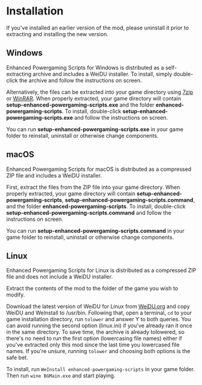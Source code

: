 # Installation

If you've installed an earlier version of the mod, please uninstall it prior to extracting and installing the new version.

## Windows

Enhanced Powergaming Scripts for Windows is distributed as a self-extracting archive and includes a WeiDU installer. To install, simply double-click the archive and follow the instructions on screen.

Alternatively, the files can be extracted into your game directory using [7zip] or [WinRAR]. When properly extracted, your game directory will contain **setup-enhanced-powergaming-scripts.exe** and the folder **enhanced-powergaming-scripts**. To install, double-click **setup-enhanced-powergaming-scripts.exe** and follow the instructions on screen.

You can run **setup-enhanced-powergaming-scripts.exe** in your game folder to reinstall, uninstall or otherwise change components.

## macOS

Enhanced Powergaming Scripts for macOS is distributed as a compressed ZIP file and includes a WeiDU installer.

First, extract the files from the ZIP file into your game directory. When properly extracted, your game directory will contain **setup-enhanced-powergaming-scripts**, **setup-enhanced-powergaming-scripts.command**, and the folder **enhanced-powergaming-scripts**. To install, double-click **setup-enhanced-powergaming-scripts.command** and follow the instructions on screen.

You can run **setup-enhanced-powergaming-scripts.command** in your game folder to reinstall, uninstall or otherwise change components.

## Linux

Enhanced Powergaming Scripts for Linux is distributed as a compressed ZIP file and does not include a WeiDU installer.

Extract the contents of the mod to the folder of the game you wish to modify.

Download the latest version of WeiDU for Linux from [WeiDU.org] and copy WeiDU and WeInstall to /usr/bin. Following that, open a terminal, `cd` to your game installation directory, run `tolower` and answer Y to both queries. You can avoid running the second option (linux.ini) if you've already ran it once in the same directory. To save time, the archive is already tolowered, so there's no need to run the first option (lowercasing file names) either if you've extracted only this mod since the last time you lowercased file names. If you're unsure, running `tolower` and choosing both options is the safe bet.

To install, run `WeInstall enhanced-powergaming-scripts` in your game folder. Then run `wine BGMain.exe` and start playing.

[7zip]: http://www.7-zip.org/download.html
[winrar]: http://www.rarlab.com/download.htm
[weidu.org]: https://github.com/WeiDUorg/weidu/releases
